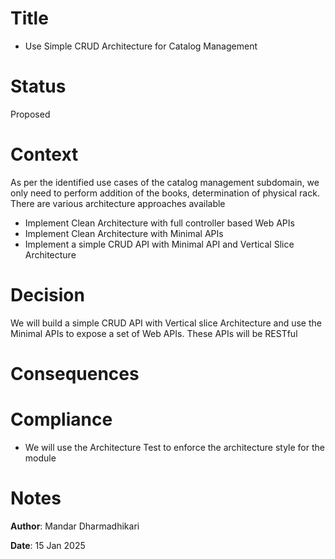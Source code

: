 # Title
- Use Simple CRUD Architecture for Catalog Management

# Status
Proposed

# Context

As per the identified use cases of the catalog management subdomain, we only need to perform addition of the books, determination of physical rack. There are various architecture approaches available
* Implement Clean Architecture with full controller based Web APIs
* Implement Clean Architecture with Minimal APIs
* Implement a simple CRUD API with Minimal API and Vertical Slice Architecture

# Decision

We will build a simple CRUD API with Vertical slice Architecture and use the Minimal APIs to expose a set of Web APIs. These APIs will be RESTful

# Consequences


# Compliance

* We will use the Architecture Test to enforce the architecture style for the module


# Notes

**Author**: Mandar Dharmadhikari

**Date**: 15 Jan 2025